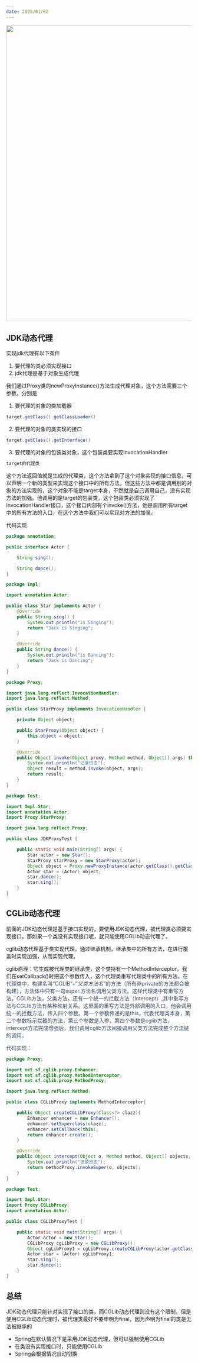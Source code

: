 ```yaml
---
date: 2025/01/02
---
```


<img src="https://web-ghw-demo.oss-cn-hangzhou.aliyuncs.com/1.jpg" width="800" />



## JDK动态代理
实现jdk代理有以下条件

1. 要代理的类必须实现接口
2. jdk代理是基于对象生成代理

我们通过Proxy类的newProxyInstance()方法生成代理对象，这个方法需要三个参数，分别是

1. 要代理的对象的类加载器

```java
target.getClass().getClassLoader()
```

2. 要代理的对象的类实现的接口

```java
target.getClass().getInterface()
```

3. 要代理的对象的包装类对象，这个包装类要实现InvocationHandler

```java
target的代理类
```

这个方法返回值就是生成的代理类，这个方法拿到了这个对象实现的接口信息，可以声明一个新的类型来实现这个接口中的所有方法，但这些方法中都是调用别的对象的方法实现的，这个对象不能是target本身，不然就是自己调用自己，没有实现方法的加强。他调用的是target的包装类，这个包装类必须实现了InvocationHandler接口，这个接口内部有个invoke()方法，他是调用所有target中的所有方法的入口，在这个方法中我们可以实现对方法的加强。

代码实现

```java
package annotation;

public interface Actor {

    String sing();

    String dance();
}
```

```java
package Impl;

import annotation.Actor;

public class Star implements Actor {
    @Override
    public String sing() {
        System.out.println("is Singing");
        return "Jack is Singing";
    }

    @Override
    public String dance() {
        System.out.println("is Dancing");
        return "Jack is Dancing";
    }
}
```

```java
package Proxy;

import java.lang.reflect.InvocationHandler;
import java.lang.reflect.Method;

public class StarProxy implements InvocationHandler {

    private Object object;

    public StarProxy(Object object) {
        this.object = object;
    }

    @Override
    public Object invoke(Object proxy, Method method, Object[] args) throws Throwable {
        System.out.println("记录日志");
        Object result = method.invoke(object, args);
        return result;
    }
}
```

```java
package Test;

import Impl.Star;
import annotation.Actor;
import Proxy.StarProxy;

import java.lang.reflect.Proxy;

public class JDKProxyTest {

    public static void main(String[] args) {
        Star actor = new Star();
        StarProxy starProxy = new StarProxy(actor);
        Object object = Proxy.newProxyInstance(actor.getClass().getClassLoader(), actor.getClass().getInterfaces(), starProxy);
        Actor star = (Actor) object;
        star.dance();
        star.sing();
    }
}
```

## CGLib动态代理
前面的JDK动态代理是基于接口实现的，要使用JDK动态代理，被代理类必须要实现接口。那如果一个类没有实现接口呢，就只能使用CGLib动态代理了。

cglib动态代理基于类实现代理，通过继承机制，继承类中的所有方法，在进行覆盖时实现加强，从而实现代理。

cglib原理：它生成被代理类的继承类，这个类持有一个MethodInterceptor，我们在setCallback()时把这个参数传入，这个代理类重写代理类中的所有方法，<font style="color:rgb(52, 73, 94);">在代理类中，构建名叫“CGLIB”+“$父类方法名$”的方法（所有非private的方法都会被构建），方法体中只有一句super.方法名调用父类方法。这样代理类中有重写方法，CGLib方法，父类方法，还有一个统一的拦截方法（Intercept）,其中重写方法与CGLIb方法有某种映射关系。这里面的重写方法是外部调用的入口，他会调用统一的拦截方法，传入四个参数，第一个参数传递的是this，代表代理类本身，第二个参数标示拦截的方法，第三个参数是入参，第四个参数是cglib方法，intercept方法完成增强后，我们调用cglib方法间接调用父类方法完成整个方法链的调用。</font>

<font style="color:rgb(52, 73, 94);">代码实现：</font>

```java
package Proxy;

import net.sf.cglib.proxy.Enhancer;
import net.sf.cglib.proxy.MethodInterceptor;
import net.sf.cglib.proxy.MethodProxy;

import java.lang.reflect.Method;

public class CGLibProxy implements MethodInterceptor{

    public Object createCGLibProxy(Class<?> clazz){
        Enhancer enhancer = new Enhancer();
        enhancer.setSuperclass(clazz);
        enhancer.setCallback(this);
        return enhancer.create();
    }

    @Override
    public Object intercept(Object o, Method method, Object[] objects, MethodProxy methodProxy) throws Throwable {
        System.out.println("记录日志");
        return methodProxy.invokeSuper(o, objects);
    }
}
```

```java
package Test;

import Impl.Star;
import Proxy.CGLibProxy;
import annotation.Actor;

public class CGLibProxyTest {

    public static void main(String[] args) {
        Actor actor = new Star();
        CGLibProxy cgLibProxy = new CGLibProxy();
        Object cgLibProxy1 = cgLibProxy.createCGLibProxy(actor.getClass());
        Actor star = (Actor) cgLibProxy1;
        star.sing();
        star.dance();
    }
}
```

## 总结
JDK动态代理只能针对实现了接口的类，而CGLib动态代理则没有这个限制，但是使用CGLib动态代理时，被代理类最好不要申明为final，因为声明为final的类是无法被继承的

+ Spring在默认情况下是采用JDK动态代理，但可以强制使用CGLib
+ 在类没有实现接口时，只能使用CGLib
+ Spring会根据情况自动切换